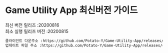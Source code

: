 # Game Utility App 최신버전 가이드

최신 버전 릴리즈 :20200816<br>
최소 실행 릴리즈 버전 :20200815<br>
```txt
클라이언트 다운주소 :https://github.com/Potato-Y/Game-Utility-App/releases/download/v1.4.0/UpdateClient.exe입니다.
업데이트 파일 주소 :https://github.com/Potato-Y/Game-Utility-App/releases/download/v1.4.0/Game.Utility.App.exe입니다.
```
